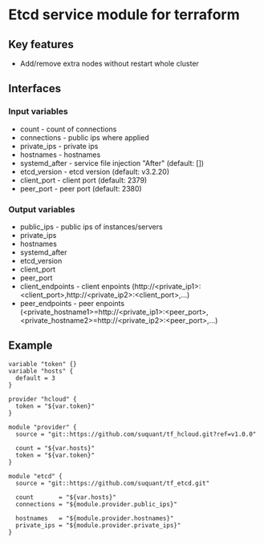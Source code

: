 # Etcd service module for terraform

## Key features

* Add/remove extra nodes without restart whole cluster

## Interfaces

### Input variables

* count - count of connections
* connections - public ips where applied
* private_ips - private ips
* hostnames - hostnames
* systemd_after - service file injection "After" (default: [])
* etcd_version - etcd version (default: v3.2.20)
* client_port - client port (default: 2379)
* peer_port - peer port (default: 2380)

### Output variables

* public_ips - public ips of instances/servers
* private_ips
* hostnames
* systemd_after
* etcd_version
* client_port
* peer_port
* client_endpoints - client enpoints (http://<private_ip1>:<client_port>,http://<private_ip2>:<client_port>,...)
* peer_endpoints - peer enpoints (<private_hostname1>=http://<private_ip1>:<peer_port>,<private_hostname2>=http://<private_ip2>:<peer_port>,...)


## Example

```
variable "token" {}
variable "hosts" {
  default = 3
}

provider "hcloud" {
  token = "${var.token}"
}

module "provider" {
  source = "git::https://github.com/suquant/tf_hcloud.git?ref=v1.0.0"

  count = "${var.hosts}"
  token = "${var.token}"
}

module "etcd" {
  source = "git::https://github.com/suquant/tf_etcd.git"

  count       = "${var.hosts}"
  connections = "${module.provider.public_ips}"

  hostnames   = "${module.provider.hostnames}"
  private_ips = "${module.provider.private_ips}"
}

```
